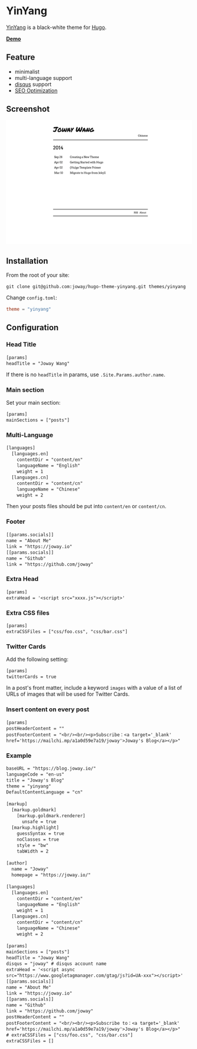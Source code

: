 # YinYang

[YinYang](https://en.wikipedia.org/wiki/Yin_and_yang) is a black-white theme for [Hugo](https://gohugo.io/).

[**Demo**](https://blog.joway.io)

## Feature

- minimalist
- multi-language support
- [disqus](https://disqus.com) support
- [SEO Optimization](https://github.com/joway/hugo-theme-yinyang/blob/master/layouts/partials/seo.html)

## Screenshot

![](./images/screenshot.png)

## Installation

From the root of your site:

```shell
git clone git@github.com:joway/hugo-theme-yinyang.git themes/yinyang
```

Change `config.toml`:

```toml
theme = "yinyang"
```

## Configuration

### Head Title

```
[params]
headTitle = "Joway Wang"
```

If there is no `headTitle` in params, use `.Site.Params.author.name`.

### Main section

Set your main section:

```
[params]
mainSections = ["posts"]
```

### Multi-Language

```
[languages]
  [languages.en]
    contentDir = "content/en"
    languageName = "English"
    weight = 1
  [languages.cn]
    contentDir = "content/cn"
    languageName = "Chinese"
    weight = 2
```

Then your posts files should be put into `content/en` or `content/cn`.

### Footer

```
[[params.socials]]
name = "About Me"
link = "https://joway.io"
[[params.socials]]
name = "Github"
link = "https://github.com/joway"
```

### Extra Head

```
[params]
extraHead = '<script src="xxxx.js"></script>'
```

### Extra CSS files

```
[params]
extraCSSFiles = ["css/foo.css", "css/bar.css"]
```

### Twitter Cards

Add the following setting:

```
[params]
twitterCards = true
```

In a post's front matter, include a keyword `images` with a value of a list of
URLs of images that will be used for Twitter Cards.

### Insert content on every post

```
[params]
postHeaderContent = ""
postFooterContent = "<br/><br/><p>Subscribe：<a target='_blank' href='https://mailchi.mp/a1a0d59e7a19/joway'>Joway's Blog</a></p>"
```

### Example

```
baseURL = "https://blog.joway.io/"
languageCode = "en-us"
title = "Joway's Blog"
theme = "yinyang"
DefaultContentLanguage = "cn"

[markup]
  [markup.goldmark]
    [markup.goldmark.renderer]
      unsafe = true
  [markup.highlight]
    guessSyntax = true
    noClasses = true
    style = "bw"
    tabWidth = 2

[author]
  name = "Joway"
  homepage = "https://joway.io/"

[languages]
  [languages.en]
    contentDir = "content/en"
    languageName = "English"
    weight = 1
  [languages.cn]
    contentDir = "content/cn"
    languageName = "Chinese"
    weight = 2

[params]
mainSections = ["posts"]
headTitle = "Joway Wang"
disqus = "joway" # disqus account name
extraHead = '<script async src="https://www.googletagmanager.com/gtag/js?id=UA-xxx"></script>'
[[params.socials]]
name = "About Me"
link = "https://joway.io"
[[params.socials]]
name = "Github"
link = "https://github.com/joway"
postHeaderContent = ""
postFooterContent = "<br/><br/><p>Subscribe to：<a target='_blank' href='https://mailchi.mp/a1a0d59e7a19/joway'>Joway's Blog</a></p>"
# extraCSSFiles = ["css/foo.css", "css/bar.css"]
extraCSSFiles = []
```
